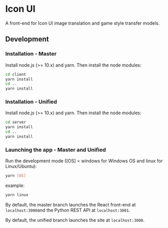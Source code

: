 # Icon UI

A front-end for Icon UI image translation and game style transfer models.

## Development

### Installation - Master

Install node.js (>= 10.x) and yarn. Then install the node modules:

```bash
cd client
yarn install
cd ..
yarn install
```

### Installation - Unified

Install node.js (>= 10.x) and yarn. Then install the node modules:

```bash
cd server
yarn install
cd ..
yarn install
```

### Launching the app - Master and Unified

Run the development mode ([OS] = windows for Windows OS and linux for Linux/Ubuntu):

```bash
yarn [OS]
```

example:

```bash
yarn linux
```

By default, the master branch launches the React front-end at `localhost:3000`and the Python REST API at `localhost:3001`.

By default, the unified branch launches the site at `localhost:3000`.
